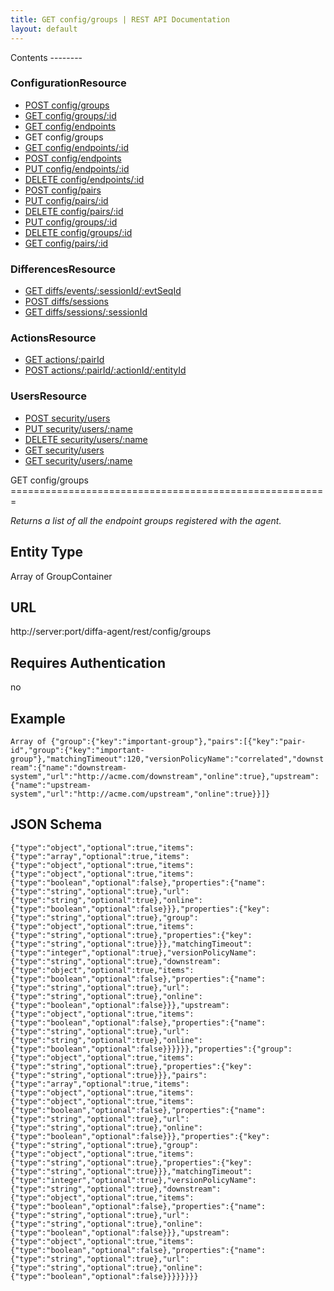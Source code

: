 ```yaml
---
title: GET config/groups | REST API Documentation
layout: default
---
```


<div id="menu" markdown="1">
Contents
--------

### ConfigurationResource

* [POST config/groups](/doc/rest/config/post/groups)
* [GET config/groups/:id](/doc/rest/config/get/groups/p_id)
* [GET config/endpoints](/doc/rest/config/get/endpoints)
* GET config/groups
* [GET config/endpoints/:id](/doc/rest/config/get/endpoints/p_id)
* [POST config/endpoints](/doc/rest/config/post/endpoints)
* [PUT config/endpoints/:id](/doc/rest/config/put/endpoints/p_id)
* [DELETE config/endpoints/:id](/doc/rest/config/delete/endpoints/p_id)
* [POST config/pairs](/doc/rest/config/post/pairs)
* [PUT config/pairs/:id](/doc/rest/config/put/pairs/p_id)
* [DELETE config/pairs/:id](/doc/rest/config/delete/pairs/p_id)
* [PUT config/groups/:id](/doc/rest/config/put/groups/p_id)
* [DELETE config/groups/:id](/doc/rest/config/delete/groups/p_id)
* [GET config/pairs/:id](/doc/rest/config/get/pairs/p_id)

### DifferencesResource

* [GET diffs/events/:sessionId/:evtSeqId](/doc/rest/diffs/get/events/p_sessionId/p_evtSeqId)
* [POST diffs/sessions](/doc/rest/diffs/post/sessions)
* [GET diffs/sessions/:sessionId](/doc/rest/diffs/get/sessions/p_sessionId)

### ActionsResource

* [GET actions/:pairId](/doc/rest/actions/get/p_pairId)
* [POST actions/:pairId/:actionId/:entityId](/doc/rest/actions/post/p_pairId/p_actionId/p_entityId)

### UsersResource

* [POST security/users](/doc/rest/security/post/users)
* [PUT security/users/:name](/doc/rest/security/put/users/p_name)
* [DELETE security/users/:name](/doc/rest/security/delete/users/p_name)
* [GET security/users](/doc/rest/security/get/users)
* [GET security/users/:name](/doc/rest/security/get/users/p_name)


</div>

<div id="resources" markdown="1">
GET config/groups
=======================================================

<em>Returns a list of all the endpoint groups registered with the agent.</em>

Entity Type
-----------
Array of GroupContainer

URL
---
http://server:port/diffa-agent/rest/config/groups

Requires Authentication
-----------------------
no 

Example
-------
``Array of {"group":{"key":"important-group"},"pairs":[{"key":"pair-id","group":{"key":"important-group"},"matchingTimeout":120,"versionPolicyName":"correlated","downstream":{"name":"downstream-system","url":"http://acme.com/downstream","online":true},"upstream":{"name":"upstream-system","url":"http://acme.com/upstream","online":true}}]} ``

JSON Schema
-----------
``{"type":"object","optional":true,"items":{"type":"array","optional":true,"items":{"type":"object","optional":true,"items":{"type":"object","optional":true,"items":{"type":"boolean","optional":false},"properties":{"name":{"type":"string","optional":true},"url":{"type":"string","optional":true},"online":{"type":"boolean","optional":false}}},"properties":{"key":{"type":"string","optional":true},"group":{"type":"object","optional":true,"items":{"type":"string","optional":true},"properties":{"key":{"type":"string","optional":true}}},"matchingTimeout":{"type":"integer","optional":true},"versionPolicyName":{"type":"string","optional":true},"downstream":{"type":"object","optional":true,"items":{"type":"boolean","optional":false},"properties":{"name":{"type":"string","optional":true},"url":{"type":"string","optional":true},"online":{"type":"boolean","optional":false}}},"upstream":{"type":"object","optional":true,"items":{"type":"boolean","optional":false},"properties":{"name":{"type":"string","optional":true},"url":{"type":"string","optional":true},"online":{"type":"boolean","optional":false}}}}}},"properties":{"group":{"type":"object","optional":true,"items":{"type":"string","optional":true},"properties":{"key":{"type":"string","optional":true}}},"pairs":{"type":"array","optional":true,"items":{"type":"object","optional":true,"items":{"type":"object","optional":true,"items":{"type":"boolean","optional":false},"properties":{"name":{"type":"string","optional":true},"url":{"type":"string","optional":true},"online":{"type":"boolean","optional":false}}},"properties":{"key":{"type":"string","optional":true},"group":{"type":"object","optional":true,"items":{"type":"string","optional":true},"properties":{"key":{"type":"string","optional":true}}},"matchingTimeout":{"type":"integer","optional":true},"versionPolicyName":{"type":"string","optional":true},"downstream":{"type":"object","optional":true,"items":{"type":"boolean","optional":false},"properties":{"name":{"type":"string","optional":true},"url":{"type":"string","optional":true},"online":{"type":"boolean","optional":false}}},"upstream":{"type":"object","optional":true,"items":{"type":"boolean","optional":false},"properties":{"name":{"type":"string","optional":true},"url":{"type":"string","optional":true},"online":{"type":"boolean","optional":false}}}}}}}} ``
</div>
